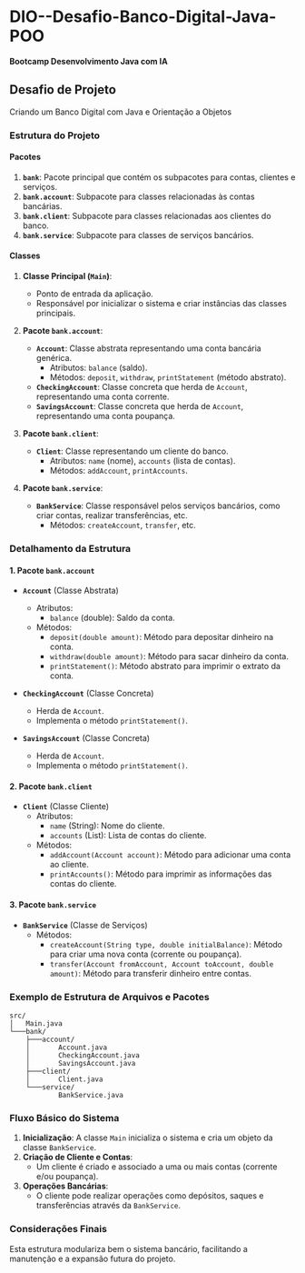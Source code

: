 # DIO--Desafio-Banco-Digital-Java-POO
**Bootcamp Desenvolvimento Java com IA** 

## Desafio de Projeto
Criando um Banco Digital com Java e Orientação a Objetos

### Estrutura do Projeto

#### Pacotes
1. **`bank`**: Pacote principal que contém os subpacotes para contas, clientes e serviços.
2. **`bank.account`**: Subpacote para classes relacionadas às contas bancárias.
3. **`bank.client`**: Subpacote para classes relacionadas aos clientes do banco.
4. **`bank.service`**: Subpacote para classes de serviços bancários.

#### Classes

1. **Classe Principal (`Main`)**:
   - Ponto de entrada da aplicação.
   - Responsável por inicializar o sistema e criar instâncias das classes principais.

2. **Pacote `bank.account`**:
   - **`Account`**: Classe abstrata representando uma conta bancária genérica.
     - Atributos: `balance` (saldo).
     - Métodos: `deposit`, `withdraw`, `printStatement` (método abstrato).
   - **`CheckingAccount`**: Classe concreta que herda de `Account`, representando uma conta corrente.
   - **`SavingsAccount`**: Classe concreta que herda de `Account`, representando uma conta poupança.

3. **Pacote `bank.client`**:
   - **`Client`**: Classe representando um cliente do banco.
     - Atributos: `name` (nome), `accounts` (lista de contas).
     - Métodos: `addAccount`, `printAccounts`.

4. **Pacote `bank.service`**:
   - **`BankService`**: Classe responsável pelos serviços bancários, como criar contas, realizar transferências, etc.
     - Métodos: `createAccount`, `transfer`, etc.

### Detalhamento da Estrutura

#### 1. Pacote `bank.account`

- **`Account`** (Classe Abstrata)
  - Atributos:
    - `balance` (double): Saldo da conta.
  - Métodos:
    - `deposit(double amount)`: Método para depositar dinheiro na conta.
    - `withdraw(double amount)`: Método para sacar dinheiro da conta.
    - `printStatement()`: Método abstrato para imprimir o extrato da conta.

- **`CheckingAccount`** (Classe Concreta)
  - Herda de `Account`.
  - Implementa o método `printStatement()`.

- **`SavingsAccount`** (Classe Concreta)
  - Herda de `Account`.
  - Implementa o método `printStatement()`.

#### 2. Pacote `bank.client`

- **`Client`** (Classe Cliente)
  - Atributos:
    - `name` (String): Nome do cliente.
    - `accounts` (List<Account>): Lista de contas do cliente.
  - Métodos:
    - `addAccount(Account account)`: Método para adicionar uma conta ao cliente.
    - `printAccounts()`: Método para imprimir as informações das contas do cliente.

#### 3. Pacote `bank.service`

- **`BankService`** (Classe de Serviços)
  - Métodos:
    - `createAccount(String type, double initialBalance)`: Método para criar uma nova conta (corrente ou poupança).
    - `transfer(Account fromAccount, Account toAccount, double amount)`: Método para transferir dinheiro entre contas.

### Exemplo de Estrutura de Arquivos e Pacotes

```
src/
│   Main.java
└───bank/
    ├───account/
    │       Account.java
    │       CheckingAccount.java
    │       SavingsAccount.java
    ├───client/
    │       Client.java
    └───service/
            BankService.java
```

### Fluxo Básico do Sistema

1. **Inicialização**: A classe `Main` inicializa o sistema e cria um objeto da classe `BankService`.
2. **Criação de Cliente e Contas**:
   - Um cliente é criado e associado a uma ou mais contas (corrente e/ou poupança).
3. **Operações Bancárias**:
   - O cliente pode realizar operações como depósitos, saques e transferências através da `BankService`.

### Considerações Finais

Esta estrutura modulariza bem o sistema bancário, facilitando a manutenção e a expansão futura do projeto.
